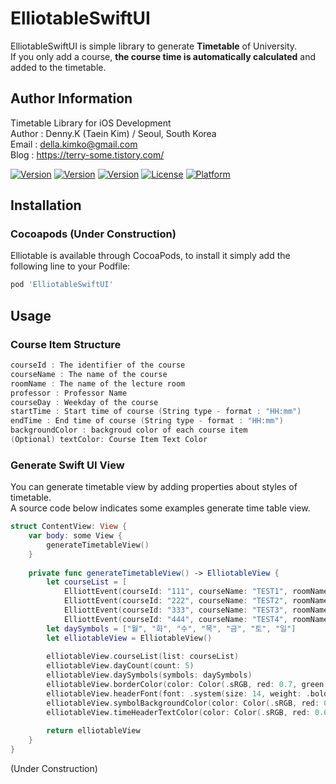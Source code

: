 # ElliotableSwiftUI
ElliotableSwiftUI is simple library to generate **Timetable** of University.   
If you only add a course, **the course time is automatically calculated** and added to the timetable.  

## Author Information  
Timetable Library for iOS Development   
Author : Denny.K (Taein Kim) / Seoul, South Korea   
Email : della.kimko@gmail.com   
Blog : https://terry-some.tistory.com/  

[![Version](https://img.shields.io/badge/version-v0.0.1-green.svg?style=flat)](https://cocoapods.org/pods/ElliotableSwiftUI)
[![Version](https://img.shields.io/badge/ios-14.0-blue.svg?style=flat)](https://cocoapods.org/pods/ElliotableSwiftUI)
[![Version](https://img.shields.io/cocoapods/v/ElliotableSwiftUI.svg?style=flat)](https://cocoapods.org/pods/ElliotableSwiftUI)
[![License](https://img.shields.io/cocoapods/l/ElliotableSwiftUI.svg?style=flat)](https://cocoapods.org/pods/ElliotableSwiftUI)
[![Platform](https://img.shields.io/cocoapods/p/ElliotableSwiftUI.svg?style=flat)](https://cocoapods.org/pods/ElliotableSwiftUI)

## Installation  
### Cocoapods (Under Construction)
Elliotable is available through CocoaPods, to install it simply add the following line to your Podfile:   
```ruby
pod 'ElliotableSwiftUI'
```

## Usage     

### Course Item Structure   
```swift
courseId : The identifier of the course   
courseName : The name of the course
roomName : The name of the lecture room
professor : Professor Name
courseDay : Weekday of the course
startTime : Start time of course (String type - format : "HH:mm")
endTime : End time of course (String type - format : "HH:mm")
backgroundColor : backgroud color of each course item
(Optional) textColor: Course Item Text Color
```

### Generate Swift UI View  
You can generate timetable view by adding properties about styles of timetable.  
A source code below indicates some examples generate time table view.  

```swift
struct ContentView: View {
    var body: some View {
        generateTimetableView()
    }
    
    private func generateTimetableView() -> ElliotableView {
        let courseList = [
            ElliottEvent(courseId: "111", courseName: "TEST1", roomName: "ROOM1", professor: "PROF1", courseDay: .monday, startTime: "09:00", endTime: "10:15", backgroundColor: .systemBlue),
            ElliottEvent(courseId: "222", courseName: "TEST2", roomName: "ROOM2", professor: "PROF1", courseDay: .tuesday, startTime: "13:30", endTime: "14:45", backgroundColor: .orange),
            ElliottEvent(courseId: "333", courseName: "TEST3", roomName: "ROOM3", professor: "PROF1", courseDay: .thursday, startTime: "19:00", endTime: "20:45", backgroundColor: UIColor(displayP3Red: 0, green: 1.0, blue: 1.0, alpha: 0.5)),
            ElliottEvent(courseId: "444", courseName: "TEST4", roomName: "ROOM4", professor: "PROF4", courseDay: .tuesday, startTime: "14:30", endTime: "18:00", backgroundColor: UIColor(displayP3Red: 1.0, green: 1.0, blue: 0, alpha: 0.5))]
        let daySymbols = ["월", "화", "수", "목", "금", "토", "일"]
        let elliotableView = ElliotableView()
        
        elliotableView.courseList(list: courseList)
        elliotableView.dayCount(count: 5)
        elliotableView.daySymbols(symbols: daySymbols)
        elliotableView.borderColor(color: Color(.sRGB, red: 0.7, green: 0.7, blue: 0.7, opacity: 1))
        elliotableView.headerFont(font: .system(size: 14, weight: .bold))
        elliotableView.symbolBackgroundColor(color: Color(.sRGB, red: 0.97, green: 0.97, blue: 0.97, opacity: 1))
        elliotableView.timeHeaderTextColor(color: Color(.sRGB, red: 0.6, green: 0.6, blue: 0.6, opacity: 1))
        
        return elliotableView
    }
}
```

(Under Construction)  
